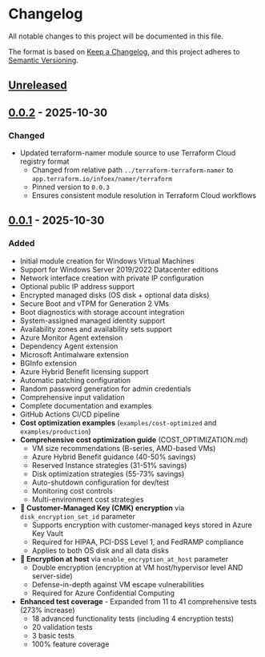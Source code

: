 # Changelog

All notable changes to this project will be documented in this file.

The format is based on [Keep a Changelog](https://keepachangelog.com/en/1.0.0/),
and this project adheres to [Semantic Versioning](https://semver.org/spec/v2.0.0.html).

## [Unreleased]

## [0.0.2] - 2025-10-30

### Changed
- Updated terraform-namer module source to use Terraform Cloud registry format
  - Changed from relative path `../terraform-terraform-namer` to `app.terraform.io/infoex/namer/terraform`
  - Pinned version to `0.0.3`
  - Ensures consistent module resolution in Terraform Cloud workflows

## [0.0.1] - 2025-10-30

### Added
- Initial module creation for Windows Virtual Machines
- Support for Windows Server 2019/2022 Datacenter editions
- Network interface creation with private IP configuration
- Optional public IP address support
- Encrypted managed disks (OS disk + optional data disks)
- Secure Boot and vTPM for Generation 2 VMs
- Boot diagnostics with storage account integration
- System-assigned managed identity support
- Availability zones and availability sets support
- Azure Monitor Agent extension
- Dependency Agent extension
- Microsoft Antimalware extension
- BGInfo extension
- Azure Hybrid Benefit licensing support
- Automatic patching configuration
- Random password generation for admin credentials
- Comprehensive input validation
- Complete documentation and examples
- GitHub Actions CI/CD pipeline
- **Cost optimization examples** (`examples/cost-optimized` and `examples/production`)
- **Comprehensive cost optimization guide** (COST_OPTIMIZATION.md)
  - VM size recommendations (B-series, AMD-based VMs)
  - Azure Hybrid Benefit guidance (40-50% savings)
  - Reserved Instance strategies (31-51% savings)
  - Disk optimization strategies (55-73% savings)
  - Auto-shutdown configuration for dev/test
  - Monitoring cost controls
  - Multi-environment cost strategies
- **🔐 Customer-Managed Key (CMK) encryption** via `disk_encryption_set_id` parameter
  - Supports encryption with customer-managed keys stored in Azure Key Vault
  - Required for HIPAA, PCI-DSS Level 1, and FedRAMP compliance
  - Applies to both OS disk and all data disks
- **🔐 Encryption at host** via `enable_encryption_at_host` parameter
  - Double encryption (encryption at VM host/hypervisor level AND server-side)
  - Defense-in-depth against VM escape vulnerabilities
  - Required for Azure Confidential Computing
- **Enhanced test coverage** - Expanded from 11 to 41 comprehensive tests (273% increase)
  - 18 advanced functionality tests (including 4 encryption tests)
  - 20 validation tests
  - 3 basic tests
  - 100% feature coverage

[unreleased]: https://github.com/excellere-it/terraform-azurerm-windows-virtual-machine/compare/v0.0.2...HEAD
[0.0.2]: https://github.com/excellere-it/terraform-azurerm-windows-virtual-machine/compare/v0.0.1...v0.0.2
[0.0.1]: https://github.com/excellere-it/terraform-azurerm-windows-virtual-machine/releases/tag/v0.0.1
